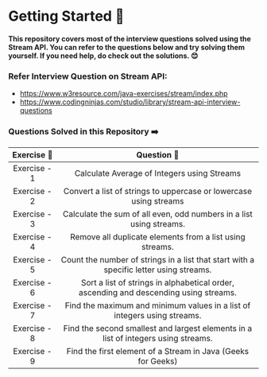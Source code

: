 # Getting Started 🚀

#### This repository covers most of the interview questions solved using the Stream API. You can refer to the questions below and try solving them yourself. If you need help, do check out the solutions. 😊

### Refer Interview Question on Stream API:

* https://www.w3resource.com/java-exercises/stream/index.php
* https://www.codingninjas.com/studio/library/stream-api-interview-questions

### Questions Solved in this Repository ➡️

| Exercise 🔢  |                                    Question     🤔                                     | 
|:------------:|:--------------------------------------------------------------------------------------:|
| Exercise - 1 |                      Calculate Average of Integers using Streams                       |
| Exercise - 2 |           Convert a list of strings to uppercase or lowercase using streams            |
| Exercise - 3 |          Calculate the sum of all even, odd numbers in a list using streams.           |
| Exercise - 4 |                Remove all duplicate elements from a list using streams.                |
| Exercise - 5 | Count the number of strings in a list that start with a specific letter using streams. |
| Exercise - 6 | Sort a list of strings in alphabetical order, ascending and descending using streams.  |
| Exercise - 7 |        Find the maximum and minimum values in a list of integers using streams.        |
| Exercise - 8 |   Find the second smallest and largest elements in a list of integers using streams.   |
| Exercise - 9 |              Find the first element of a Stream in Java (Geeks for Geeks)              |

